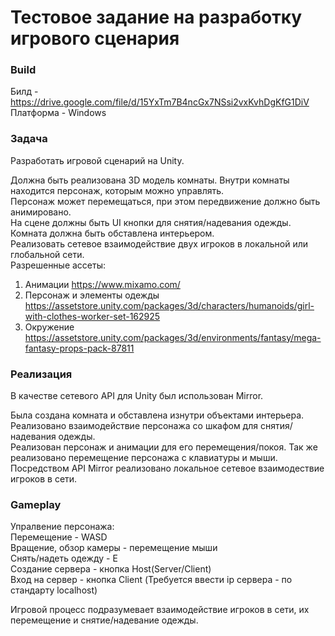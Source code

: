 Тестовое задание на разработку игрового сценария
=
### Build
Билд - https://drive.google.com/file/d/15YxTm7B4ncGx7NSsi2vxKvhDgKfG1DiV <br />
Платформа - Windows <br />
### Задача
Разработать игровой сценарий на Unity. <br />

Должна быть реализована 3D модель комнаты. Внутри комнаты находится персонаж, которым можно управлять. <br />
Персонаж может перемещаться, при этом передвижение должно быть анимировано. <br />
На сцене должны быть UI кнопки для снятия/надевания одежды. <br />
Комната должна быть обставлена интерьером. <br />
Реализовать сетевое взаимодействие двух игроков в локальной или глобальной сети. <br />
Разрешенные ассеты:
1. Анимации https://www.mixamo.com/
2. Персонаж и элементы одежды https://assetstore.unity.com/packages/3d/characters/humanoids/girl-with-clothes-worker-set-162925
3. Окружение https://assetstore.unity.com/packages/3d/environments/fantasy/mega-fantasy-props-pack-87811 
### Реализация
В качестве сетевого API для Unity был использован Mirror. 

Была создана комната и обставлена изнутри объектами интерьера. <br />
Реализовано взаимодействие персонажа со шкафом для снятия/надевания одежды. <br />
Реализован персонаж и анимации для его перемещения/покоя. Так же реализовано перемещение персонажа с клавиатуры и мыши. <br />
Посредством API Mirror реализовано локальное сетевое взаимодествие игроков в сети. <br />
### Gameplay
Упралвение персонажа: <br />
Перемещение - WASD <br />
Вращение, обзор камеры - перемещение мыши <br />
Снять/надеть одежду - E <br />
Создание сервера - кнопка Host(Server/Client) <br />
Вход на сервер - кнопка Client (Требуется ввести ip сервера - по стандарту localhost) <br />

Игровой процесс подразумевает взаимодействие игроков в сети, их перемещение и снятие/надевание одежды.
